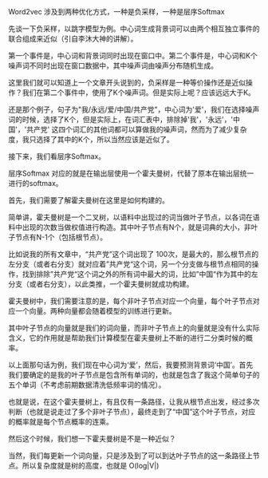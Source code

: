 Word2vec 涉及到两种优化方式，一种是负采样，一种是层序Softmax



先谈一下负采样，以跳字模型为例。中心词生成背景词可以由两个相互独立事件的联合组成来近似（引自李沐大神的讲解）。



第一个事件是，中心词和背景词同时出现在窗口中。第二个事件是，中心词和K个噪声词不同时出现在窗口数据中，其中噪声词由噪声分布随机生成。



这里我们就可以知道上一个文章开头说到的，负采样是一种等价操作还是近似操作？我们在第二个事件中，使用了K个噪声词。但是实际上呢？应该远远大于K。



还是那个例子，句子为"我/永远/爱/中国/共产党"，中心词为'爱'，我们在选择噪声词的时候，选择了K个，但是实际上，在词汇表中，排除掉'我'，'永远'，'中国'，'共产党' 这四个词汇的其他词都可以算做我的噪声词，然而为了减少复杂度，我只选择了其中的K个，所以当然应该是近似了。



接下来，我们看层序Softmax。



层序Softmax 对应的就是在输出层使用一个霍夫曼树，代替了原本在输出层统一进行的softmax。


首先，我们需要了解霍夫曼树在这里是如何构建的。



简单讲，霍夫曼树是一个二叉树，以语料中出现过的词当做叶子节点，以各词在语料中出现的次数当做权值进行构造。其中叶子节点有N个，就是词典的大小，非叶子节点有N-1个（包括根节点）。



比如说我的所有文章中，“共产党”这个词出现了 100次，是最大的，那么根节点的左分支（或者右分支）就对应着”共产党“这个词，另一个分支做与根节点相同的操作，找到排除”共产党“这个词之外的所有词中最大的词，比如”中国“作为其中的左分支（或者右分支），以此类推，一个霍夫曼树就成功构建。



霍夫曼树中，我们需要注意的是，每个非叶子节点对应一个向量，每个叶子节点对应一个向量。两种向量都会随着模型的训练进行更新。



其中叶子节点的向量就是我们的词向量，而非叶子节点上的向量就是没有什么实际含义，它的作用就是帮助我们计算模型在霍夫曼树上不断的进行二分类时候的概率。



以上面那句话为例，我们现在中心词为‘爱’，然后，我要预测背景词‘中国’。首先我们要确定的是我的叶子节点是包含所有单词的，也就是包含了我这个简单句子的五个单词（不考虑前期数据清洗低频率词的情况）。



也就是说，在这个霍夫曼树上，有且仅有一条路径，让我从根节点出发，经过多次判断（也就是说走过了多个非叶子节点），最终走到了“中国”这个叶子节点，对应的概率就是每个节点概率的连乘。



然后这个时候，我们想一下霍夫曼树是不是一种近似？



当然，我们每更新一个词向量，只是涉及到了可以到达叶子节点的这一条路径上节点。所以复杂度就是树的高度，也就是 O(log|V|)